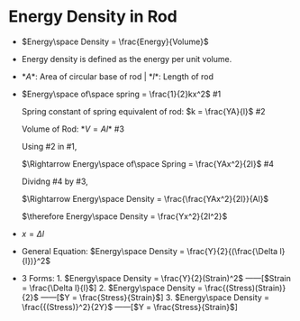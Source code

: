 # Energy Density in Rod

- $Energy\space Density = \frac{Energy}{Volume}$
- Energy density is defined as the energy per unit volume.
- $*A*$: Area of circular base of rod | $*l*$: Length of rod
- $Energy\space of\space spring = \frac{1}{2}kx^2$ #1

    Spring constant of spring equivalent of rod: $k = \frac{YA}{l}$ #2
    
    Volume of Rod: $*V = Al$* #3
    
    Using #2 in #1,
    
    $\Rightarrow  Energy\space of\space Spring = \frac{YAx^2}{2l}$ #4
    
    Dividng #4 by #3,

    $\Rightarrow Energy\space Density = \frac{\frac{YAx^2}{2l}}{Al}$
    
    $\therefore Energy\space Density = \frac{Yx^2}{2l^2}$
    
- $x = \Delta l$
- General Equation: $Energy\space Density = \frac{Y}{2}{(\frac{\Delta l}{l})}^2$
- 3 Forms:
	    1. $Energy\space Density = \frac{Y}{2}(Strain)^2$ ——[$Strain = \frac{\Delta l}{l}$]
	    2. $Energy\space Density = \frac{(Stress)(Strain)}{2}$ ——[$Y = \frac{Stress}{Strain}$]
		3. $Energy\space Density = \frac{{(Stress)}^2}{2Y}$ ——[$Y = \frac{Stress}{Strain}$]